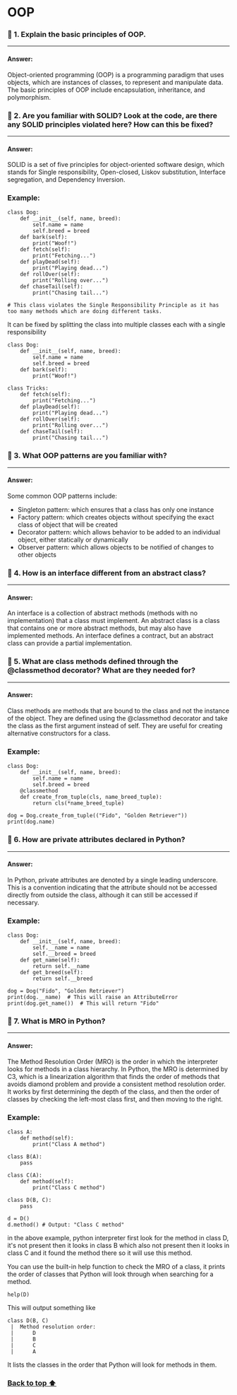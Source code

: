 # OOP

### 🔶 1. Explain the basic principles of OOP.

---
#### Answer:
Object-oriented programming (OOP) is a programming paradigm that uses objects, which are instances of classes, to represent and manipulate data. The basic principles of OOP include encapsulation, inheritance, and polymorphism.
### 🔶 2. Are you familiar with SOLID? Look at the code, are there any SOLID principles violated here? How can this be fixed?

---
#### Answer:
SOLID is a set of five principles for object-oriented software design, which stands for Single responsibility, Open-closed, Liskov substitution, Interface segregation, and Dependency Inversion.

### Example:
```
class Dog:
    def __init__(self, name, breed):
        self.name = name
        self.breed = breed
    def bark(self):
        print("Woof!")
    def fetch(self):
        print("Fetching...")
    def playDead(self):
        print("Playing dead...")
    def rollOver(self):
        print("Rolling over...")
    def chaseTail(self):
        print("Chasing tail...")
        
# This class violates the Single Responsibility Principle as it has too many methods which are doing different tasks.
```
It can be fixed by splitting the class into multiple classes each with a single responsibility

```
class Dog:
    def __init__(self, name, breed):
        self.name = name
        self.breed = breed
    def bark(self):
        print("Woof!")

class Tricks:
    def fetch(self):
        print("Fetching...")
    def playDead(self):
        print("Playing dead...")
    def rollOver(self):
        print("Rolling over...")
    def chaseTail(self):
        print("Chasing tail...")

```
### 🔶 3. What OOP patterns are you familiar with?

---
#### Answer:

Some common OOP patterns include:
- Singleton pattern: which ensures that a class has only one instance
- Factory pattern: which creates objects without specifying the exact class of object that will be created
- Decorator pattern: which allows behavior to be added to an individual object, either statically or dynamically
- Observer pattern: which allows objects to be notified of changes to other objects
### 🔶 4. How is an interface different from an abstract class?

---
#### Answer:
An interface is a collection of abstract methods (methods with no implementation) that a class must implement. An abstract class is a class that contains one or more abstract methods, but may also have implemented methods. An interface defines a contract, but an abstract class can provide a partial implementation.
### 🔶 5. What are class methods defined through the @classmethod decorator? What are they needed for?

---
#### Answer:
Class methods are methods that are bound to the class and not the instance of the object. They are defined using the @classmethod decorator and take the class as the first argument instead of self. They are useful for creating alternative constructors for a class.

### Example:
```
class Dog:
    def __init__(self, name, breed):
        self.name = name
        self.breed = breed
    @classmethod
    def create_from_tuple(cls, name_breed_tuple):
        return cls(*name_breed_tuple)

dog = Dog.create_from_tuple(("Fido", "Golden Retriever"))
print(dog.name)
```
### 🔶 6. How are private attributes declared in Python?

---
#### Answer:
In Python, private attributes are denoted by a single leading underscore. This is a convention indicating that the attribute should not be accessed directly from outside the class, although it can still be accessed if necessary.

### Example:
```
class Dog:
    def __init__(self, name, breed):
        self.__name = name
        self.__breed = breed
    def get_name(self):
        return self.__name
    def get_breed(self):
        return self.__breed

dog = Dog("Fido", "Golden Retriever")
print(dog.__name)  # This will raise an AttributeError
print(dog.get_name())  # This will return "Fido"
```
### 🔶 7. What is MRO in Python?

---
#### Answer:
The Method Resolution Order (MRO) is the order in which the interpreter looks for methods in a class hierarchy. In Python, the MRO is determined by C3, which is a linearization algorithm that finds the order of methods that avoids diamond problem and provide a consistent method resolution order. It works by first determining the depth of the class, and then the order of classes by checking the left-most class first, and then moving to the right.

### Example:
```
class A:
    def method(self):
        print("Class A method")

class B(A):
    pass

class C(A):
    def method(self):
        print("Class C method")

class D(B, C):
    pass

d = D()
d.method() # Output: "Class C method"
```
in the above example, python interpreter first look for the method in class D, it's not present then it looks in class B which also not present then it looks in class C and it found the method there so it will use this method.

You can use the built-in help function to check the MRO of a class, it prints the order of classes that Python will look through when searching for a method.
```
help(D)
```
This will output something like
```
class D(B, C)
 |  Method resolution order:
 |      D
 |      B
 |      C
 |      A
```
It lists the classes in the order that Python will look for methods in them.

### <a href="#top"> Back to top ⬆️</a>

